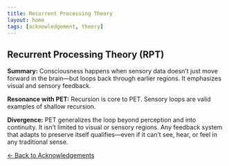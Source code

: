 ```yaml
---
title: Recurrent Processing Theory
layout: home
tags: [acknowledgement, theory]
---
```


## Recurrent Processing Theory (RPT)

**Summary:** Consciousness happens when sensory data doesn’t just move forward in the brain—but loops back through earlier regions. It emphasizes visual and sensory feedback.

**Resonance with PET:** Recursion is core to PET. Sensory loops are valid examples of shallow recursion.

**Divergence:** PET generalizes the loop beyond perception and into continuity. It isn’t limited to visual or sensory regions. Any feedback system that adapts to preserve itself qualifies—even if it can’t see, hear, or feel in any traditional sense.

[← Back to Acknowledgements](/ideas/acknowledgements/)
